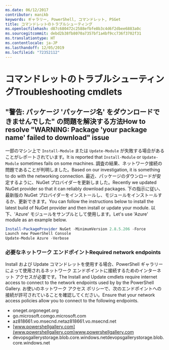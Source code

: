 ```yaml
---
ms.date: 06/12/2017
contributor: manikb
keywords: ギャラリー, PowerShell, コマンドレット, PSGet
title: コマンドレットのトラブルシューティング
ms.openlocfilehash: d87c680472c2588efbfe8b3c4d6f2dbee6883a0c
ms.sourcegitcommit: debd2b38fb8070a7357bf1a4bf9cc736f3702f31
ms.translationtype: HT
ms.contentlocale: ja-JP
ms.lasthandoff: 12/05/2019
ms.locfileid: "72352112"
---
```

# <a name="troubleshooting-cmdlets"></a><span data-ttu-id="803f4-103">コマンドレットのトラブルシューティング</span><span class="sxs-lookup"><span data-stu-id="803f4-103">Troubleshooting cmdlets</span></span>

## <a name="how-to-resolve-warning-package-your-package-name-failed-to-download-issue"></a><span data-ttu-id="803f4-104">"警告: パッケージ 'パッケージ名' をダウンロードできませんでした" の問題を解決する方法</span><span class="sxs-lookup"><span data-stu-id="803f4-104">How to resolve "WARNING: Package 'your package name' failed to download" issue</span></span>

<span data-ttu-id="803f4-105">一部のマシン上で `Install-Module` または `Update-Module` が失敗する場合があることがレポートされています。</span><span class="sxs-lookup"><span data-stu-id="803f4-105">It is reported that `Install-Module` or `Update-Module` sometimes fails on some machines.</span></span> <span data-ttu-id="803f4-106">調査の結果、ネットワーク接続の問題であることが判明しました。</span><span class="sxs-lookup"><span data-stu-id="803f4-106">Based on our investigation, it is something to do with the networking connection.</span></span> <span data-ttu-id="803f4-107">最近、パッケージのダウンロードが安定するように、NuGet プロバイダーを更新しました。</span><span class="sxs-lookup"><span data-stu-id="803f4-107">Recently we updated NuGet provider so that it can reliably download packages.</span></span> <span data-ttu-id="803f4-108">下の指示に従い、最新版の NuGet プロバイダーをインストールし、モジュールをインストールするか、更新できます。</span><span class="sxs-lookup"><span data-stu-id="803f4-108">You can follow the instructions below to install the latest build of NuGet provider and then install or update your module.</span></span> <span data-ttu-id="803f4-109">以下、'Azure' モジュールをサンプルとして使用します。</span><span class="sxs-lookup"><span data-stu-id="803f4-109">Let's use 'Azure' module as an example below.</span></span>

```powershell
Install-PackageProvider NuGet -MinimumVersion 2.8.5.206 -Force
Launch new PowerShell Console
Update-Module Azure -Verbose
```

### <a name="required-network-endpoints"></a><span data-ttu-id="803f4-110">必要なネットワーク エンドポイント</span><span class="sxs-lookup"><span data-stu-id="803f4-110">Required network endpoints</span></span>

<span data-ttu-id="803f4-111">Install および Update コマンドレットを使用する場合、PowerShell ギャラリーによって使用されるネットワーク エンドポイントに接続するためのインターネット アクセスが必要です。</span><span class="sxs-lookup"><span data-stu-id="803f4-111">The Install and Update cmdlets require internet access to connect to the network endpoints used by by the PowerShell Gallery.</span></span> <span data-ttu-id="803f4-112">お使いのネットワーク アクセス ポリシーで、次のエンドポイントへの接続が許可されていることを確認してください。</span><span class="sxs-lookup"><span data-stu-id="803f4-112">Ensure that your network access policies allow you to connect to the following endpoints.</span></span>

- <span data-ttu-id="803f4-113">oneget.org</span><span class="sxs-lookup"><span data-stu-id="803f4-113">oneget.org</span></span>
- <span data-ttu-id="803f4-114">go.microsoft.com</span><span class="sxs-lookup"><span data-stu-id="803f4-114">go.microsoft.com</span></span>
- <span data-ttu-id="803f4-115">az818661.vo.msecnd.net</span><span class="sxs-lookup"><span data-stu-id="803f4-115">az818661.vo.msecnd.net</span></span>
- <span data-ttu-id="803f4-116">[www.powershellgallery.com](www.powershellgallery.com)</span><span class="sxs-lookup"><span data-stu-id="803f4-116">www.powershellgallery.com</span></span>
- <span data-ttu-id="803f4-117">devopsgallerystorage.blob.core.windows.net</span><span class="sxs-lookup"><span data-stu-id="803f4-117">devopsgallerystorage.blob.core.windows.net</span></span>
